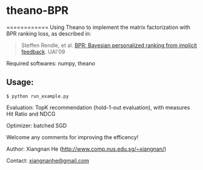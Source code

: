 # theano-BPR
============
Using Theano to implement the matrix factorization with BPR ranking loss, as described in:

> Steffen Rendle, et al. [BPR: Bayesian personalized ranking from implicit feedback](http://arxiv.org/pdf/1205.2618.pdf). UAI'09

Required softwares: numpy, theano

Usage: 
------
    $ python run_example.py
    
Evaluation: TopK recommendation (hold-1-out evaluation), with measures Hit Ratio and NDCG

Optimizer: batched SGD

Welcome any comments for improving the efficency! 

Author: Xiangnan He (http://www.comp.nus.edu.sg/~xiangnan/)

Contact: xiangnanhe@gmail.com
